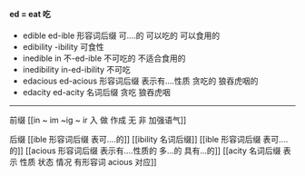 ####  ed = eat 吃

- edible ed-ible 形容词后缀 可....的 可以吃的  可以食用的
- edibility -ibility 可食性
- inedible in 不-ed-ible 不可吃的 不适合食用的
- inedibility in-ed-ibility 不可吃
- edacious  ed-acious 形容词后缀 表示有....性质 贪吃的 狼吞虎咽的
- edacity ed-acity  名词后缀  贪吃 狼吞虎咽

---
前缀
[[in  ~ im ~ig ~ ir 入 做 作成  无 非 加强语气]]

后缀
[[ible 形容词后缀 表可....的]]
[[ibility 名词后缀]]
[[ible 形容词后缀 表可....的]]
[[acious 形容词后缀 表示有....性质的  多...的 具有...的]]
[[acity  名词后缀 表示 性质 状态 情况 有形容词 acious 对应]]